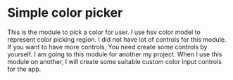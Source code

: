 # Simple color picker

This is the module to pick a color for user. I use hsv color model to 
represent color picking region. I did not have lot of controls for this module.
If you want to have more controls, You need create some controls by yourself.
I am going to this module for another my project. When I use this module on 
another, I will create some suitable custom color input controls for the app.


